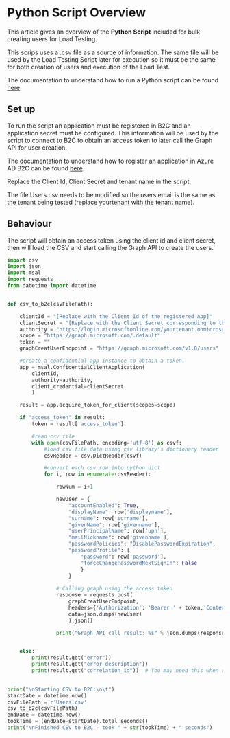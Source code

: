 # Python Script Overview

This article gives an overview of the **Python Script** included for bulk creating users for Load Testing. 

This scrips uses a .csv file as a source of information. The same file will be used by the Load Testing Script later for execution so it must be the same for both creation of users and execution of the Load Test.

The documentation to understand how to run a Python script can be found [here](https://docs.microsoft.com/en-us/windows/python/scripting).


## Set up

To run the script an application must be registered in B2C and an application secret must be configured. This information will be used by the script to connect to B2C to obtain an access token to later call the Graph API for user creation.

The documentation to understand how to register an application in Azure AD B2C can be found [here](https://docs.microsoft.com/en-us/azure/active-directory-b2c/tutorial-register-applications?tabs=app-reg-ga).

Replace the Client Id, Client Secret and tenant name in the script.
 
The file Users.csv needs to be modified so the users email is the same as the tenant being tested (replace yourtenant with the tenant name).

## Behaviour

The script will obtain an access token using the client id and client secret, then will load the CSV and start calling the Graph API to create the users.

```Python
import csv 
import json 
import msal 
import requests
from datetime import datetime


def csv_to_b2c(csvFilePath):

    clientId = "[Replace with the Client Id of the registered App]"
    clientSecret = "[Replace with the Client Secret corresponding to the App Id]"
    authority = "https://login.microsoftonline.com/yourtenant.onmicrosoft.com/"
    scope = "https://graph.microsoft.com/.default"
    token = ""
    graphCreatUserEndpoint = "https://graph.microsoft.com/v1.0/users"

    #create a confidential app instance to obtain a token.
    app = msal.ConfidentialClientApplication(
        clientId, 
        authority=authority,
        client_credential=clientSecret
        )

    result = app.acquire_token_for_client(scopes=scope)

    if "access_token" in result:
        token = result['access_token']

        #read csv file
        with open(csvFilePath, encoding='utf-8') as csvf: 
            #load csv file data using csv library's dictionary reader
            csvReader = csv.DictReader(csvf) 

            #convert each csv row into python dict
            for i, row in enumerate(csvReader): 

                rowNum = i+1

                newUser = {
                    "accountEnabled": True,
                    "displayName": row['displayname'],      
                    "surname": row['surname'],             
                    "givenName": row['givenname'],
                    "userPrincipalName": row['upn'],
                    "mailNickname": row['givenname'],
                    "passwordPolicies": "DisablePasswordExpiration",
                    "passwordProfile": {
                        "password": row['password'],
                        "forceChangePasswordNextSignIn": False                  
                        }
                    }
                
                # Calling graph using the access token
                response = requests.post( 
                    graphCreatUserEndpoint,
                    headers={'Authorization': 'Bearer ' + token,'Content-Type': 'application/json'},
                    data=json.dumps(newUser)
                    ).json()

                print("Graph API call result: %s" % json.dumps(response, indent=2))    


    else:
        print(result.get("error"))
        print(result.get("error_description"))
        print(result.get("correlation_id"))  # You may need this when reporting a bug    

    
print("\nStarting CSV to B2C:\n\t")
startDate = datetime.now()
csvFilePath = r'Users.csv'
csv_to_b2c(csvFilePath)
endDate = datetime.now()
tookTime = (endDate-startDate).total_seconds()
print("\nFinished CSV to B2C - took " + str(tookTime) + " seconds")
```



